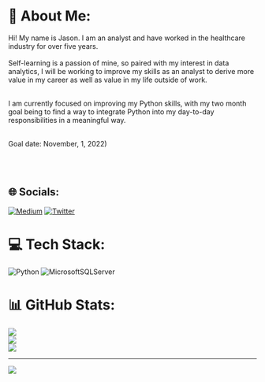 <!--
### Hi there 👋
**veroanalytic/veroanalytic** is a ✨ _special_ ✨ repository because its `README.md` (this file) appears on your GitHub profile.

Here are some ideas to get you started:

- 🔭 I’m currently working on ...
- 🌱 I’m currently learning ...
- 👯 I’m looking to collaborate on ...
- 🤔 I’m looking for help with ...
- 💬 Ask me about ...
- 📫 How to reach me: ...
- 😄 Pronouns: ...
- ⚡ Fun fact: ...
-->


# 💫 About Me:
Hi! My name is Jason. I am an analyst and have worked in the healthcare industry for over five years.<br>
<br>Self-learning is a passion of mine, so paired with my interest in data analytics, I will be working to improve my skills as an analyst to derive more value in my career as well as value in my life outside of work.<br>

<br>I am currently focused on improving my Python skills, with my two month goal being to find a way to integrate Python into my day-to-day responsibilities in a meaningful way.<br>

<br>Goal date: November, 1, 2022)<br>

<br>
<br>


## 🌐 Socials:
[![Medium](https://img.shields.io/badge/Medium-12100E?logo=medium&logoColor=white)](https://medium.com/@veroanalytic) [![Twitter](https://img.shields.io/badge/Twitter-%231DA1F2.svg?logo=Twitter&logoColor=white)](https://twitter.com/veroanalytic) 

# 💻 Tech Stack:
![Python](https://img.shields.io/badge/python-3670A0?style=for-the-badge&logo=python&logoColor=ffdd54) ![MicrosoftSQLServer](https://img.shields.io/badge/Microsoft%20SQL%20Sever-CC2927?style=for-the-badge&logo=microsoft%20sql%20server&logoColor=white)
# 📊 GitHub Stats:
![](https://github-readme-stats.vercel.app/api?username=veroanalytic&theme=dark&hide_border=false&include_all_commits=false&count_private=false)<br/>
![](https://github-readme-streak-stats.herokuapp.com/?user=veroanalytic&theme=dark&hide_border=false)<br/>
![](https://github-readme-stats.vercel.app/api/top-langs/?username=veroanalytic&theme=dark&hide_border=false&include_all_commits=false&count_private=false&layout=compact)

---
[![](https://visitcount.itsvg.in/api?id=veroanalytic&icon=0&color=12)](https://visitcount.itsvg.in)

